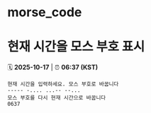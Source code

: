 # morse_code
# 현재 시간을 모스 부호 표시
<!-- MORSE_TIME_START -->
🗓️ **2025-10-17** | ⏰ **06:37 (KST)**

```
현재 시간을 입력하세요. 모스 부호로 바꿉니다
----- -.... ...-- --...
모스 부호를 다시 현재 시간으로 바꿉니다
0637
```
<!-- MORSE_TIME_END -->
